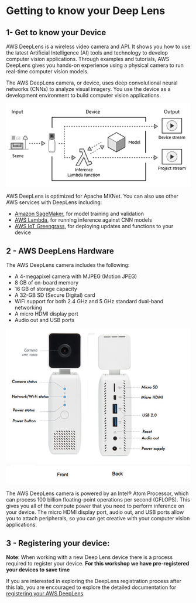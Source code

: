 # Getting to know your Deep Lens

## 1- Get to know your Device
  
AWS DeepLens is a wireless video camera and API. It shows you how to use the latest Artificial Intelligence (AI) tools and technology to develop computer vision applications. Through examples and tutorials, AWS DeepLens gives you hands-on experience using a physical camera to run real-time computer vision models.

The AWS DeepLens camera, or device, uses deep convolutional neural networks (CNNs) to analyze visual imagery. You use the device as a development environment to build computer vision applications.

![AWS DeepLens](images/dlgeneral.png)

AWS DeepLens is optimized for Apache MXNet. You can also use other AWS services with DeepLens including:
- [Amazon SageMaker](https://aws.amazon.com/sagemaker/), for model training and validation
- [AWS Lambda](https://aws.amazon.com/lambda/), for running inference against CNN models
- [AWS IoT Greengrass](https://aws.amazon.com/greengrass/), for deploying updates and functions to your device



## 2 -  AWS DeepLens Hardware
The AWS DeepLens camera includes the following:

- A 4-megapixel camera with MJPEG (Motion JPEG)
- 8 GB of on-board memory
- 16 GB of storage capacity
- A 32-GB SD (Secure Digital) card
- WiFi support for both 2.4 GHz and 5 GHz standard dual-band networking
- A micro HDMI display port
- Audio out and USB ports

![](images/deeplens-device-view-front-back.png)

The AWS DeepLens camera is powered by an Intel® Atom Processor, which can process 100 billion floating-point operations per second (GFLOPS). This gives you all of the compute power that you need to perform inference on your device. The micro HDMI display port, audio out, and USB ports allow you to attach peripherals, so you can get creative with your computer vision applications.

## 3 - Registering your device:

**Note**: When working with a new Deep Lens device there is a process required to register your device.  **For this workshop we have pre-registered your devices to save time**

If you are interested in exploring the DeepLens registration process after this lab, you are encouraged to explore the detailed documentation for [registering your AWS DeepLens](https://docs.aws.amazon.com/deeplens/latest/dg/deeplens-getting-started-register.html).



